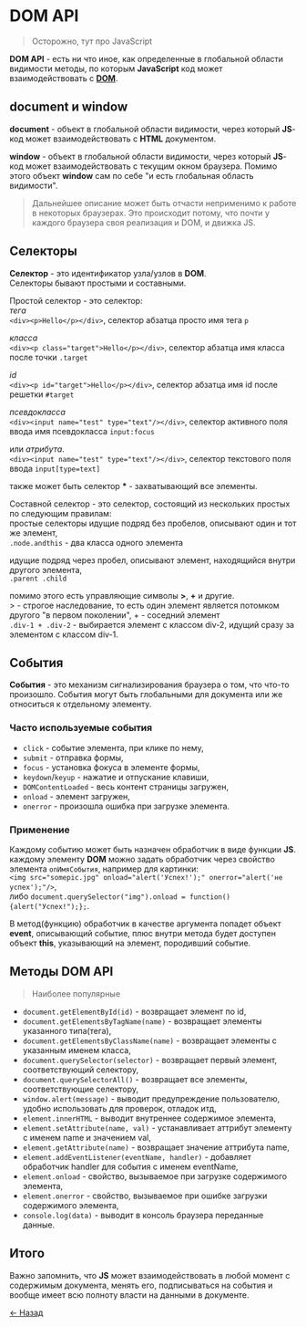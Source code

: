 # DOM API

> Осторожно, тут про JavaScript

**DOM API** - есть ни что иное, как определенные в глобальной области видимости методы, по которым **JavaScript** код может взаимодействовать с [**DOM**](./dom.md).

## document и window

**document** - объект в глобальной области видимости, через который **JS**-код может взаимодействовать с **HTML** документом.  

**window** - объект в глобальной области видимости, через который **JS**-код может взаимодействовать с текущим окном браузера. Помимо этого объект **window** сам по себе "и есть глобальная область видимости".

> Дальнейшее описание может быть отчасти неприменимо к работе в некоторых браузерах. Это происходит потому, что почти у каждого браузера своя реализация и DOM, и движка JS.

## Селекторы

**Селектор** - это идентификатор узла/узлов в **DOM**.  
Селекторы бывают простыми и составными.  

Простой селектор - это селектор:  
*тега*  
`<div><p>Hello</p></div>`, селектор абзатца просто имя тега `p`

*класса*  
`<div><p class="target">Hello</p></div>`, селектор абзатца имя класса после точки `.target`

*id*  
`<div><p id="target">Hello</p></div>`, селектор абзатца имя id после решетки `#target`

*псевдокласса*  
`<div><input name="test" type="text"/></div>`, селектор активного поля ввода имя псевдокласса `input:focus`  

или *атрибута*.  
`<div><input name="test" type="text"/></div>`, селектор текстового поля ввода `input[type=text]`

также может быть селектор **\*** - захватывающий все элементы.  

Составной селектор - это селектор, состоящий из нескольких простых по следующим правилам:  
простые селекторы идущие подряд без пробелов, описывают один и тот же элемент,  
`.node.andthis` - два класса одного элемента  

идущие подряд через пробел, описывают элемент, находящийся внутри другого элемента,  
`.parent .child`  

помимо этого есть управляющие символы **>**, **+** и другие.  
\> - строгое наследование, то есть один элемент является потомком другого "в первом поколении",
\+ - соседний элемент  
`.div-1 + .div-2` - выбирается элемент с классом div-2, идущий сразу за элементом с классом div-1.

## События

**События** - это механизм сигнализирования браузера о том, что что-то произошло. События могут быть глобальными для документа или же относиться к отдельному элементу.  

### Часто используемые события

* `click` - событие элемента, при клике по нему,  
* `submit` - отправка формы,  
* `focus` - установка фокуса в элементе формы,  
* `keydown`/`keyup` - нажатие и отпускание клавиши,  
* `DOMContentLoaded` - весь контент страницы загружен,
* `onload` - элемент загружен,
* `onerror` - произошла ошибка при загрузке элемента.

### Применение

Каждому событию может быть назначен обработчик в виде функции **JS**.  
каждому элементу **DOM** можно задать обработчик через свойство элемента `onИмяСобытия`, например для картинки:  
`<img src="somepic.jpg" onload="alert('Успех!');" onerror="alert('не успех');"/>`,  
либо `document.querySelector("img").onload = function(){alert("Успех!");};`.

В метод(функцию) обработчик в качестве аргумента попадет объект **event**, описывающий событие, плюс внутри метода будет доступен объект **this**, указывающий на элемент, породивший событие.

## Методы DOM API

> Наиболее популярные

* `document.getElementById(id)` - возвращает элемент по id,
* `document.getElementsByTagName(name)` - возвращает элементы указанного типа(тега),
* `document.getElementsByClassName(name)` - возвращает элементы с указанным именем класса,
* `document.querySelector(selector)` - возвращает первый элемент, соответствующий селектору,
* `document.querySelectorAll()` - возвращает все элементы, соответствующие селектору,
* `window.alert(message)` - выводит предупреждение пользователю, удобно использовать для проверок, отладок итд,
* `element.innerHTML` - выводит внутреннее содержимое элемента,
* `element.setAttribute(name, val)` - устанавливает аттрибут элементу с именем name и значением val,
* `element.getAttribute(name)` - возвращает значение аттрибута name,
* `element.addEventListener(eventName, handler)` - добавляет обработчик handler для события с именем eventName,
* `element.onload` - свойство, вызываемое при загрузке содержимого элемента,
* `element.onerror` - свойство, вызываемое при ошибке загрузки содержимого элемента,
* `console.log(data)` - выводит в консоль браузера переданные данные.

## Итого

Важно запомнить, что **JS** может взаимодействовать в любой момент с содержимым документа, менять его, подписываться на события и вообще имеет всю полноту власти на данными в документе.

[← Назад](../README.md)